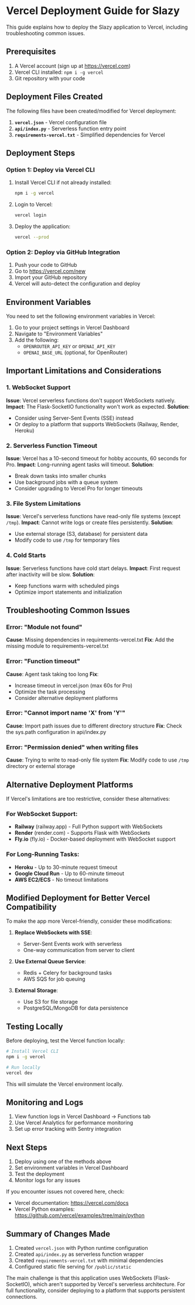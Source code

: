 # Vercel Deployment Guide for Slazy

This guide explains how to deploy the Slazy application to Vercel, including troubleshooting common issues.

## Prerequisites

1. A Vercel account (sign up at https://vercel.com)
2. Vercel CLI installed: `npm i -g vercel`
3. Git repository with your code

## Deployment Files Created

The following files have been created/modified for Vercel deployment:

1. **`vercel.json`** - Vercel configuration file
2. **`api/index.py`** - Serverless function entry point
3. **`requirements-vercel.txt`** - Simplified dependencies for Vercel

## Deployment Steps

### Option 1: Deploy via Vercel CLI

1. Install Vercel CLI if not already installed:
   ```bash
   npm i -g vercel
   ```

2. Login to Vercel:
   ```bash
   vercel login
   ```

3. Deploy the application:
   ```bash
   vercel --prod
   ```

### Option 2: Deploy via GitHub Integration

1. Push your code to GitHub
2. Go to https://vercel.com/new
3. Import your GitHub repository
4. Vercel will auto-detect the configuration and deploy

## Environment Variables

You need to set the following environment variables in Vercel:

1. Go to your project settings in Vercel Dashboard
2. Navigate to "Environment Variables"
3. Add the following:
   - `OPENROUTER_API_KEY` or `OPENAI_API_KEY`
   - `OPENAI_BASE_URL` (optional, for OpenRouter)

## Important Limitations and Considerations

### 1. WebSocket Support
**Issue**: Vercel serverless functions don't support WebSockets natively.
**Impact**: The Flask-SocketIO functionality won't work as expected.
**Solution**: 
- Consider using Server-Sent Events (SSE) instead
- Or deploy to a platform that supports WebSockets (Railway, Render, Heroku)

### 2. Serverless Function Timeout
**Issue**: Vercel has a 10-second timeout for hobby accounts, 60 seconds for Pro.
**Impact**: Long-running agent tasks will timeout.
**Solution**: 
- Break down tasks into smaller chunks
- Use background jobs with a queue system
- Consider upgrading to Vercel Pro for longer timeouts

### 3. File System Limitations
**Issue**: Vercel's serverless functions have read-only file systems (except `/tmp`).
**Impact**: Cannot write logs or create files persistently.
**Solution**: 
- Use external storage (S3, database) for persistent data
- Modify code to use `/tmp` for temporary files

### 4. Cold Starts
**Issue**: Serverless functions have cold start delays.
**Impact**: First request after inactivity will be slow.
**Solution**: 
- Keep functions warm with scheduled pings
- Optimize import statements and initialization

## Troubleshooting Common Issues

### Error: "Module not found"
**Cause**: Missing dependencies in requirements-vercel.txt
**Fix**: Add the missing module to requirements-vercel.txt

### Error: "Function timeout"
**Cause**: Agent task taking too long
**Fix**: 
- Increase timeout in vercel.json (max 60s for Pro)
- Optimize the task processing
- Consider alternative deployment platforms

### Error: "Cannot import name 'X' from 'Y'"
**Cause**: Import path issues due to different directory structure
**Fix**: Check the sys.path configuration in api/index.py

### Error: "Permission denied" when writing files
**Cause**: Trying to write to read-only file system
**Fix**: Modify code to use `/tmp` directory or external storage

## Alternative Deployment Platforms

If Vercel's limitations are too restrictive, consider these alternatives:

### For WebSocket Support:
- **Railway** (railway.app) - Full Python support with WebSockets
- **Render** (render.com) - Supports Flask with WebSockets
- **Fly.io** (fly.io) - Docker-based deployment with WebSocket support

### For Long-Running Tasks:
- **Heroku** - Up to 30-minute request timeout
- **Google Cloud Run** - Up to 60-minute timeout
- **AWS EC2/ECS** - No timeout limitations

## Modified Deployment for Better Vercel Compatibility

To make the app more Vercel-friendly, consider these modifications:

1. **Replace WebSockets with SSE**:
   - Server-Sent Events work with serverless
   - One-way communication from server to client

2. **Use External Queue Service**:
   - Redis + Celery for background tasks
   - AWS SQS for job queuing

3. **External Storage**:
   - Use S3 for file storage
   - PostgreSQL/MongoDB for data persistence

## Testing Locally

Before deploying, test the Vercel function locally:

```bash
# Install Vercel CLI
npm i -g vercel

# Run locally
vercel dev
```

This will simulate the Vercel environment locally.

## Monitoring and Logs

1. View function logs in Vercel Dashboard → Functions tab
2. Use Vercel Analytics for performance monitoring
3. Set up error tracking with Sentry integration

## Next Steps

1. Deploy using one of the methods above
2. Set environment variables in Vercel Dashboard
3. Test the deployment
4. Monitor logs for any issues

If you encounter issues not covered here, check:
- Vercel documentation: https://vercel.com/docs
- Vercel Python examples: https://github.com/vercel/examples/tree/main/python

## Summary of Changes Made

1. Created `vercel.json` with Python runtime configuration
2. Created `api/index.py` as serverless function wrapper
3. Created `requirements-vercel.txt` with minimal dependencies
4. Configured static file serving for `/public/static`

The main challenge is that this application uses WebSockets (Flask-SocketIO), which aren't supported by Vercel's serverless architecture. For full functionality, consider deploying to a platform that supports persistent connections.